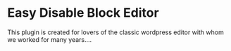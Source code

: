 # Easy Disable Block Editor
This plugin is created for lovers of the classic wordpress editor with whom we worked for many years....